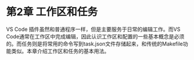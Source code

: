 # 第2章 工作区和任务

VS Code 插件虽然和普通程序一样，但是主要服务于日常的编辑工作。而VS Code通常在工作区中完成编辑，因此认识工作区和配置的一些基本概念是必须的。而任务则是将常用的命令写到task.json文件存储起来，和传统的Makefile功能类似。本章介绍工作区和任务的基本用法。
